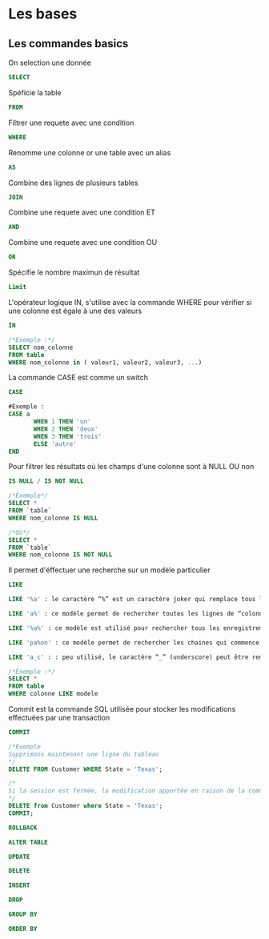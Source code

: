 # Les bases

## Les commandes basics

On selection une donnée 
``` sql
SELECT 
```

Spéficie la table 
``` sql
FROM 
```

Filtrer une requete avec une condition
``` sql
WHERE
```

Renomme une colonne or une table avec un alias
``` sql
AS 
```

Combine des lignes de plusieurs tables
``` sql
JOIN 
```

Combine une requete avec une condition ET
``` sql
AND
```

Combine une requete avec une condition OU
``` sql
OR
```

Spécifie le nombre maximun de résultat
``` sql
Limit
```

L'opérateur logique IN, s'utilise avec la commande WHERE pour vérifier si une colonne est égale à une des valeurs
``` sql
IN

/*Exemple :*/
SELECT nom_colonne
FROM table
WHERE nom_colonne in ( valeur1, valeur2, valeur3, ...)
```

La commande CASE est comme un switch
``` sql
CASE

#Exemple :
CASE a 
       WHEN 1 THEN 'un'
       WHEN 2 THEN 'deux'
       WHEN 3 THEN 'trois'
       ELSE 'autre'
END
```

Pour filtrer les résultats où les champs d'une colonne sont à NULL OU non
``` sql
IS NULL / IS NOT NULL

/*Exemple*/
SELECT *
FROM `table`
WHERE nom_colonne IS NULL

/*Où*/
SELECT *
FROM `table`
WHERE nom_colonne IS NOT NULL
```

Il permet d'éffectuer une recherche sur un modèle particulier
``` sql
LIKE

LIKE '%a' : le caractère “%” est un caractère joker qui remplace tous les autres caractères. Ainsi, ce modèle permet de rechercher toutes les chaines de caractère qui se termine par un “a".

LIKE 'a%' : ce modèle permet de rechercher toutes les lignes de “colonne” qui commence par un “a”.

LIKE '%a%' : ce modèle est utilisé pour rechercher tous les enregistrement qui utilisent le caractère “a”.

LIKE 'pa%on' : ce modèle permet de rechercher les chaines qui commence par “pa” et qui se terminent par “on”, comme “pantalon” ou “pardon”.

LIKE 'a_c' : : peu utilisé, le caractère “_” (underscore) peut être remplacé par n’importe quel caractère, mais un seul caractère uniquement (alors que le symbole pourcentage “%” peut être remplacé par un nombre incalculable de caractères . Ainsi, ce modèle permet de retourner les lignes “aac”, “abc” ou même “azc”.

/*Exemple :*/
SELECT *
FROM table
WHERE colonne LIKE modele
```

Commit est la commande SQL utilisée pour stocker les modifications effectuées par une transaction
``` sql
COMMIT

/*Exemple
Supprimons maintenant une ligne du tableau
*/
DELETE FROM Customer WHERE State = 'Texas';

/*
Si la session est fermée, la modification apportée en raison de la commande DELETE sera perdue
*/
DELETE from Customer where State = 'Texas';
COMMIT;
```

``` sql
ROLLBACK
```

``` sql
ALTER TABLE
```

``` sql
UPDATE
```

``` sql
DELETE
```

``` sql
INSERT
```

``` sql
DROP
```

``` sql
GROUP BY
```

``` sql
ORDER BY
```
